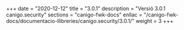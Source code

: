 +++
date        = "2020-12-12"
title       = "3.0.1"
description = "Versió 3.0.1 canigo.security"
sections    = "canigo-fwk-docs"
enllac		= "/canigo-fwk-docs/documentacio-llibreries/canigo.security/3.0.1/"
weight		= 3
+++
